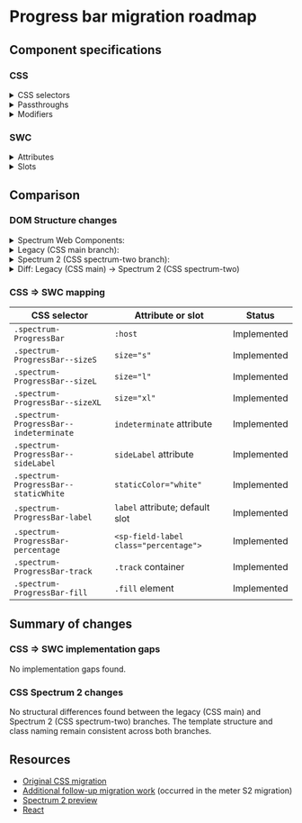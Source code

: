 # Progress bar migration roadmap

## Component specifications

### CSS

<details>
<summary>CSS selectors</summary>

- `.spectrum-ProgressBar`

**Subcomponents:**

- `.spectrum-ProgressBar .spectrum-ProgressBar-fill`
- `.spectrum-ProgressBar .spectrum-ProgressBar-label`
- `.spectrum-ProgressBar .spectrum-ProgressBar-percentage`
- `.spectrum-ProgressBar .spectrum-ProgressBar-track`
- `.spectrum-ProgressBar-track`

**Variants:**

- `.spectrum-ProgressBar--indeterminate`
- `.spectrum-ProgressBar--sideLabel`
- `.spectrum-ProgressBar--staticWhite`

**Internationalization:**

- `.spectrum-ProgressBar--indeterminate .spectrum-ProgressBar-fill:dir(rtl)`
- `.spectrum-ProgressBar .spectrum-ProgressBar-label:lang(ja)`
- `.spectrum-ProgressBar .spectrum-ProgressBar-label:lang(ko)`
- `.spectrum-ProgressBar .spectrum-ProgressBar-label:lang(zh)`
- `.spectrum-ProgressBar .spectrum-ProgressBar-percentage:lang(ja)`
- `.spectrum-ProgressBar .spectrum-ProgressBar-percentage:lang(ko)`
- `.spectrum-ProgressBar .spectrum-ProgressBar-percentage:lang(zh)`

**Sizes:**

- `.spectrum-ProgressBar--sizeL`
- `.spectrum-ProgressBar--sizeS`
- `.spectrum-ProgressBar--sizeXL`

**For extension use only by meter component:**

Progress bar itself does not support static black styles, but because meter extends the progress bar in Spectrum CSS, these selectors were necessary to support meter's static black design requirements.

- `.spectrum-ProgressBar--staticBlack .spectrum-ProgressBar-fill`
- `.spectrum-ProgressBar--staticBlack .spectrum-ProgressBar-label`
- `.spectrum-ProgressBar--staticBlack .spectrum-ProgressBar-percentage`
- `.spectrum-ProgressBar--staticBlack .spectrum-ProgressBar-track`

</details>

<details>
<summary>Passthroughs</summary>

None found for this component.

</details>

<details>
<summary>Modifiers</summary>

- `--mod-progressbar-animation-duration-indeterminate`
- `--mod-progressbar-animation-ease-in-out-indeterminate`
- `--mod-progressbar-fill-color`
- `--mod-progressbar-fill-color-black`
- `--mod-progressbar-fill-color-white`
- `--mod-progressbar-fill-size-indeterminate`
- `--mod-progressbar-font-size`
- `--mod-progressbar-inline-size`
- `--mod-progressbar-label-and-value-black`
- `--mod-progressbar-label-and-value-white`
- `--mod-progressbar-line-height`
- `--mod-progressbar-line-height-cjk`
- `--mod-progressbar-max-size`
- `--mod-progressbar-min-size`
- `--mod-progressbar-spacing-label-to-progressbar`
- `--mod-progressbar-spacing-label-to-text`
- `--mod-progressbar-spacing-top-to-text`
- `--mod-progressbar-text-color`
- `--mod-progressbar-thickness`
- `--mod-progressbar-track-color`
- `--mod-spacing-progressbar-label-to-text`

</details>

### SWC

<details>
<summary>Attributes</summary>

- `indeterminate` (Boolean) - Whether the progress bar is in indeterminate state
- `label` (String) - Label text for the progress bar
- `overBackground` (Boolean) - @deprecated; Use `staticColor` instead
- `sideLabel` (Boolean) - Whether to display label on the side
- `progress` (Number) - Progress value
- `staticColor` (String) - Static color: 'white'

</details>

<details>
<summary>Slots</summary>

- Default slot - Text labeling the progress bar

</details>

## Comparison

### DOM Structure changes

<details>
<summary>Spectrum Web Components:</summary>

```html
<!-- Both field labels are conditionally rendered. -->
<sp-field-label size="[size]" class="label">
    <slot>[label]</slot>
</sp-field-label>
<sp-field-label size="[size]" class="percentage">[progress]</sp-field-label>
<div class="track">
    <div class="fill" style="transform: scaleX(calc([progress] / 100));"></div>
</div>
```

</details>

<details>
<summary>Legacy (CSS main branch):</summary>

```html
<div
    class="spectrum-ProgressBar spectrum-ProgressBar--sizeM spectrum-ProgressBar--topLabel"
    role="progressbar"
    aria-valuemin="0"
    aria-valuemax="100"
    value="50%"
    aria-valuenow="50%"
>
    <label class="spectrum-ProgressBar-label" size="m">Progress</label>
    <label class="spectrum-ProgressBar-percentage" size="m">50%</label>
    <div class="spectrum-ProgressBar-track">
        <div class="spectrum-ProgressBar-fill" style="inline-size: 50%;"></div>
    </div>
</div>
```

</details>

<details>
<summary>Spectrum 2 (CSS spectrum-two branch):</summary>

```html
<div
    class="spectrum-ProgressBar spectrum-ProgressBar--sizeM spectrum-ProgressBar--topLabel"
    role="progressbar"
    aria-valuemin="0"
    aria-valuemax="100"
    value="50%"
    aria-valuenow="50%"
>
    <label class="spectrum-ProgressBar-label" size="m">Progress</label>
    <label class="spectrum-ProgressBar-percentage" size="m">50%</label>
    <div class="spectrum-ProgressBar-track">
        <div class="spectrum-ProgressBar-fill" style="inline-size: 50%;"></div>
    </div>
</div>
```

</details>

<details>
<summary>Diff: Legacy (CSS main) → Spectrum 2 (CSS spectrum-two)</summary>

**No differences found between main and spectrum-two branches.**

</details>

### CSS => SWC mapping

| CSS selector                           | Attribute or slot                     | Status      |
| -------------------------------------- | ------------------------------------- | ----------- |
| `.spectrum-ProgressBar`                | `:host`                               | Implemented |
| `.spectrum-ProgressBar--sizeS`         | `size="s"`                            | Implemented |
| `.spectrum-ProgressBar--sizeL`         | `size="l"`                            | Implemented |
| `.spectrum-ProgressBar--sizeXL`        | `size="xl"`                           | Implemented |
| `.spectrum-ProgressBar--indeterminate` | `indeterminate` attribute             | Implemented |
| `.spectrum-ProgressBar--sideLabel`     | `sideLabel` attribute                 | Implemented |
| `.spectrum-ProgressBar--staticWhite`   | `staticColor="white"`                 | Implemented |
| `.spectrum-ProgressBar-label`          | `label` attribute; default slot       | Implemented |
| `.spectrum-ProgressBar-percentage`     | `<sp-field-label class="percentage">` | Implemented |
| `.spectrum-ProgressBar-track`          | `.track` container                    | Implemented |
| `.spectrum-ProgressBar-fill`           | `.fill` element                       | Implemented |

## Summary of changes

### CSS => SWC implementation gaps

No implementation gaps found.

### CSS Spectrum 2 changes

No structural differences found between the legacy (CSS main) and Spectrum 2 (CSS spectrum-two) branches. The template structure and class naming remain consistent across both branches.

## Resources

- [Original CSS migration](https://github.com/adobe/spectrum-css/pull/2659)
- [Additional follow-up migration work](https://github.com/adobe/spectrum-css/pull/3968) (occurred in the meter S2 migration)
- [Spectrum 2 preview](https://spectrumcss.z13.web.core.windows.net/pr-2352/index.html?path=/docs/components-progress-bar--docs)
- [React](https://react-spectrum.adobe.com/s2/index.html?path=/docs/progressbar--docs)
